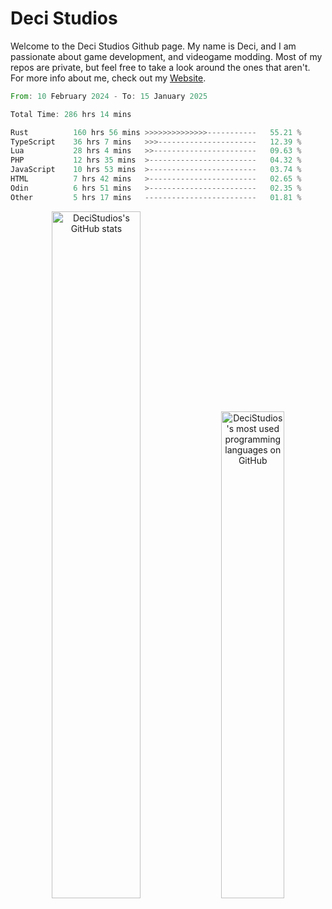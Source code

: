 # Deci Studios
Welcome to the Deci Studios Github page. My name is Deci, and I am passionate about game development, and videogame modding. Most of my repos are private, but feel free to take a look around the ones that aren't.
For more info about me, check out my <a href="https://decidev.co.uk" target="_blank">Website</a>.
<!--START_SECTION:waka-->

```rust
From: 10 February 2024 - To: 15 January 2025

Total Time: 286 hrs 14 mins

Rust          160 hrs 56 mins >>>>>>>>>>>>>>-----------   55.21 %
TypeScript    36 hrs 7 mins   >>>----------------------   12.39 %
Lua           28 hrs 4 mins   >>-----------------------   09.63 %
PHP           12 hrs 35 mins  >------------------------   04.32 %
JavaScript    10 hrs 53 mins  >------------------------   03.74 %
HTML          7 hrs 42 mins   >------------------------   02.65 %
Odin          6 hrs 51 mins   >------------------------   02.35 %
Other         5 hrs 17 mins   -------------------------   01.81 %
```

<!--END_SECTION:waka-->
<p align="center">
  <a href="https://github.com/anuraghazra/github-readme-stats" target="_blank"><img src="https://github-readme-stats.vercel.app/api?username=decistudios&show_icons=true&count_private=true&theme=omni&hide_border=true" alt="DeciStudios's GitHub stats" width="53.1%" /></a>
  <a href="https://github.com/anuraghazra/github-readme-stats" target="_blank"><img width="44.7%" src="https://github-readme-stats.vercel.app/api/top-langs/?username=decistudios&theme=omni&layout=compact&hide_border=true&langs_count=6" alt="DeciStudios's most used programming languages on GitHub" /></a>
</p>



